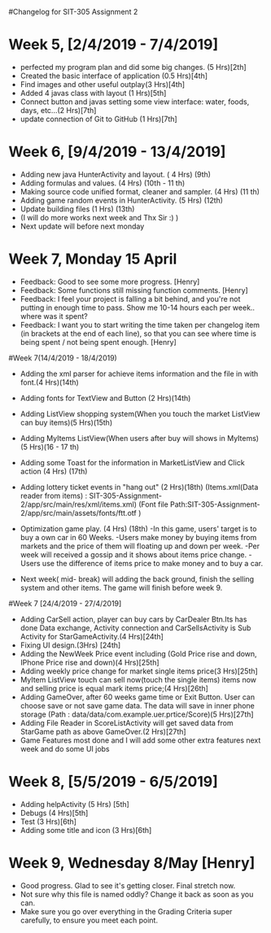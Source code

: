 #Changelog for SIT-305 Assignment 2

# Week 5, [2/4/2019 - 7/4/2019]
- perfected my  program plan and did some big changes. (5 Hrs)[2th]
- Created the basic interface of application (0.5 Hrs)[4th]
- Find images and other useful outplay(3 Hrs)[4th]
- Added 4 javas class with layout (1 Hrs)[5th]
- Connect button and javas setting some view interface: water, foods, days, etc...(2 Hrs)[7th]
- update connection of Git to GitHub (1 Hrs)[7th]


# Week 6, [9/4/2019 - 13/4/2019]
- Adding new java HunterActivity and layout. ( 4 Hrs)  (9th)
- Adding formulas and values. (4 Hrs)   (10th - 11 th)
- Making source code unified format, cleaner and sampler. (4 Hrs) (11 th)
- Adding game random events in HunterActivity. (5 Hrs)  (12th)
- Update building files  (1 Hrs) (13th)
- (I will do more works next week and Thx Sir :)  )
- Next update will before next monday

# Week 7, Monday 15 April
- Feedback: Good to see some more progress. [Henry]
- Feedback: Some functions still missing function comments. [Henry]
- Feedback: I feel your project is falling a bit behind, and you're not putting in enough time to pass. Show me 10-14 hours each per week.. where was it spent?
- Feedback: I want you to start writing the time taken per changelog item (in brackets at the end of each line), so that you can see where time is being spent / not being spent enough. [Henry]


#Week 7(14/4/2019 - 18/4/2019)
- Adding the xml parser for achieve items information and the file in with font.(4 Hrs)(14th)
- Adding fonts for TextView and Button (2 Hrs)(14th)
- Adding ListView shopping system(When you touch the market ListView can buy items)(5 Hrs)(15th)
- Adding MyItems ListView(When users after buy will shows in MyItems)  (5 Hrs)(16 - 17 th)
- Adding some Toast for the information in MarketListView and Click action (4 Hrs) (17th)
- Adding lottery ticket events in "hang out" (2 Hrs)(18th)
(Items.xml(Data reader from items) : SIT-305-Assignment-2/app/src/main/res/xml/items.xml)
(Font file Path:SIT-305-Assignment-2/app/src/main/assets/fonts/ftt.otf )

- Optimization game play. (4 Hrs)  (18th)
	-In this game, users' target is to buy a own car in 60 Weeks.
	-Users make money by buying items from markets and the price of them will floating up and down per week.
	-Per week will received a gossip and it shows about items price change.
	-Users use the difference of items price to make money and to buy a car.

- Next week( mid- break) will adding the back ground, finish the selling system  and other items. The game will finish before week 9.

#Week 7 [24/4/2019 - 27/4/2019]
- Adding CarSell action, player can buy cars by CarDealer Btn.Its has done  Data exchange, Activity connection and CarSellsActivity is Sub Activity for StarGameActivity.(4 Hrs)[24th]
- Fixing UI design.(3Hrs) [24th]
- Adding the NewWeek Price event including (Gold Price rise and down, IPhone Price rise and down)(4 Hrs)[25th]
- Adding weekly price change for market single items price(3 Hrs)[25th]
- MyItem ListView touch can sell now(touch the single items) items now and selling price is equal mark items price;(4 Hrs)[26th]
- Adding GameOver, after 60 weeks game time or Exit Button. User can choose save or not save game data. The data will save in inner phone storage (Path : data/data/com.example.uer.prtice/Score)(5 Hrs)[27th]
- Adding  File Reader in ScoreListActivity will get saved data from StarGame path as above GameOver.(2 Hrs)[27th]
- Game Features most done and I will add some other extra features next week and do some UI jobs

# Week 8, [5/5/2019 - 6/5/2019]
- Adding helpActivity (5 Hrs) [5th]
- Debugs (4 Hrs)[5th]
- Test (3 Hrs)[6th]
- Adding some title and icon (3 Hrs)[6th]

# Week 9, Wednesday 8/May [Henry]
- Good progress. Glad to see it's getting closer. Final stretch now.
- Not sure why this file is named oddly? Change it back as soon as you can.
- Make sure you go over everything in the Grading Criteria super carefully, to ensure you meet each point.
